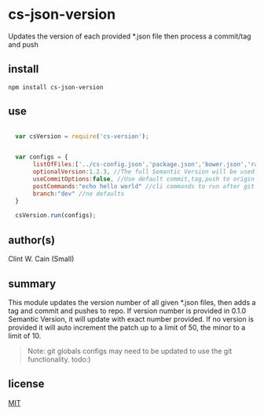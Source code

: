 # cs-json-version

Updates the version of each provided *.json file then process a commit/tag and push
## install

  `npm install cs-json-version` 


## use

```javascript

  var csVersion = require('cs-version');


  var configs = {
       listOfFiles:['../cs-config.json','package.json','bower.json','random.json'],
       optionalVersion:1.2.3, //The full Semantic Version will be used [ 1.0.3 ]
       useCommitOptions:false, //Use default commit,tag,push to origin master
       postCommands:"echo hello world" //cli commands to run after git tag
       branch:"dev" //no defaults
  }
  
  csVersion.run(configs);
```
## author(s)

  Clint W. Cain (Small)

## summary

This module updates the version number of all given *.json files, then adds a tag and commit and pushes to repo. If version number is provided in 0.1.0 Semantic Version, it will update with exact number provided. If no version is provided it will auto increment the patch up to a limit of 50, the minor to a limit of 10.

> Note: git globals configs may need to be updated to use the git functionality. todo:)

## license

[MIT](LICENSE)
